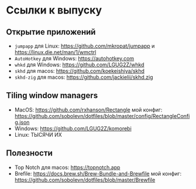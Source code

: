 # Ссылки к выпуску

## Открытие приложений

- `jumpapp` для Linux: https://github.com/mkropat/jumpapp и https://linux.die.net/man/1/wmctrl
- `AutoHotkey` для Windows: https://autohotkey.com
- `whkd` для Windows: https://github.com/LGUG2Z/whkd
- `skhd` для macos: https://github.com/koekeishiya/skhd
- `skhd-zig` для macos: https://github.com/jackielii/skhd.zig

## Tiling window managers

- MacOS: https://github.com/rxhanson/Rectangle мой конфиг: https://github.com/sobolevn/dotfiles/blob/master/config/RectangleConfig.json
- Windows: https://github.com/LGUG2Z/komorebi
- Linux: ТЫСЯЧИ ИХ

## Полезности

- Top Notch для macos: https://topnotch.app
- Brefile: https://docs.brew.sh/Brew-Bundle-and-Brewfile мой конфиг: https://github.com/sobolevn/dotfiles/blob/master/Brewfile
